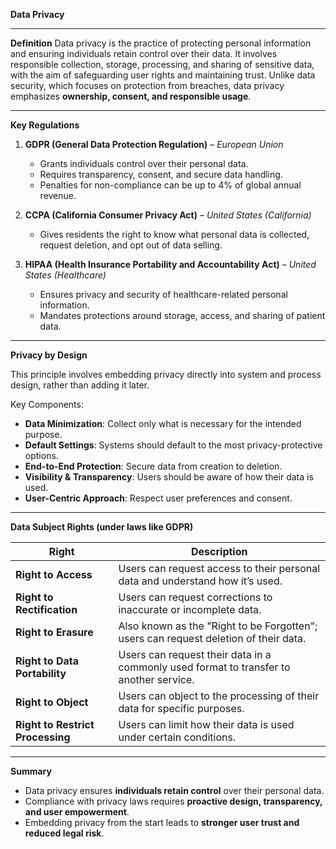**Data Privacy**

---

**Definition**
Data privacy is the practice of protecting personal information and ensuring individuals retain control over their data. It involves responsible collection, storage, processing, and sharing of sensitive data, with the aim of safeguarding user rights and maintaining trust.
Unlike data security, which focuses on protection from breaches, data privacy emphasizes **ownership, consent, and responsible usage**.

---

**Key Regulations**

1. **GDPR (General Data Protection Regulation)** – *European Union*

   * Grants individuals control over their personal data.
   * Requires transparency, consent, and secure data handling.
   * Penalties for non-compliance can be up to 4% of global annual revenue.

2. **CCPA (California Consumer Privacy Act)** – *United States (California)*

   * Gives residents the right to know what personal data is collected, request deletion, and opt out of data selling.

3. **HIPAA (Health Insurance Portability and Accountability Act)** – *United States (Healthcare)*

   * Ensures privacy and security of healthcare-related personal information.
   * Mandates protections around storage, access, and sharing of patient data.

---

**Privacy by Design**

This principle involves embedding privacy directly into system and process design, rather than adding it later.

Key Components:

* **Data Minimization**: Collect only what is necessary for the intended purpose.
* **Default Settings**: Systems should default to the most privacy-protective options.
* **End-to-End Protection**: Secure data from creation to deletion.
* **Visibility & Transparency**: Users should be aware of how their data is used.
* **User-Centric Approach**: Respect user preferences and consent.

---

**Data Subject Rights (under laws like GDPR)**

| Right                            | Description                                                                            |
| -------------------------------- | -------------------------------------------------------------------------------------- |
| **Right to Access**              | Users can request access to their personal data and understand how it’s used.          |
| **Right to Rectification**       | Users can request corrections to inaccurate or incomplete data.                        |
| **Right to Erasure**             | Also known as the "Right to be Forgotten"; users can request deletion of their data.   |
| **Right to Data Portability**    | Users can request their data in a commonly used format to transfer to another service. |
| **Right to Object**              | Users can object to the processing of their data for specific purposes.                |
| **Right to Restrict Processing** | Users can limit how their data is used under certain conditions.                       |

---

**Summary**

* Data privacy ensures **individuals retain control** over their personal data.
* Compliance with privacy laws requires **proactive design, transparency, and user empowerment**.
* Embedding privacy from the start leads to **stronger user trust and reduced legal risk**.
